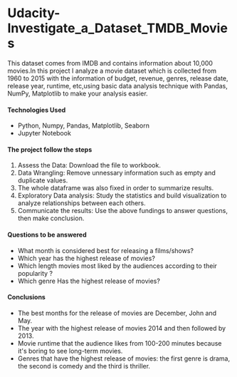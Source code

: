 # Udacity-Investigate_a_Dataset_TMDB_Movies
This dataset comes from IMDB and contains information about 10,000 movies.In this project I analyze a movie dataset which is collected from 1960 to 2015 with the information of budget, revenue, genres, release date, release year, runtime, etc,using basic data analysis technique with Pandas, NumPy, Matplotlib to make your analysis easier.
#### Technologies Used
* Python, Numpy, Pandas, Matplotlib, Seaborn
* Jupyter Notebook
#### The project follow the steps
1. Assess the Data: Download the file to workbook.
2. Data Wrangling: Remove unnessary information such as empty and duplicate values. 
3. The whole dataframe was also fixed in order to summarize results.
4. Exploratory Data analysis: Study the statistics and build visualization to analyze relationships between each others.
5. Communicate the results: Use the above fundings to answer questions, then make conclusion.
#### Questions to be answered
* What month is considered best for releasing a films/shows?
* Which year has the highest release of movies?
* Which length movies most liked by the audiences according to their popularity ?
* Which genre Has the highest release of movies?
#### Conclusions
* The best months for the release of movies are December, John and May.
* The year with the highest release of movies 2014 and then followed by 2013.
* Movie runtime that the audience likes from 100-200 minutes because it's boring to see long-term movies.
* Genres that have the highest release of movies: the first genre is drama, the second is comedy and the third is thriller.

